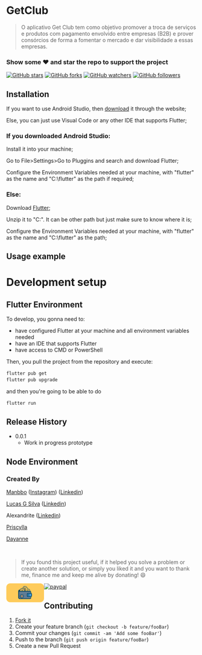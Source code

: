 # GetClub

<!--![](Thumbnail.png)-->

> O aplicativo Get Club tem como objetivo promover a troca de serviços e produtos com pagamento envolvido entre empresas (B2B) e prover consórcios de forma a fomentar o mercado e dar visibilidade a essas empresas.

### Show some :heart: and star the repo to support the project

[![GitHub stars](https://img.shields.io/github/stars/manbbo/GetClub.svg?style=social&label=Star)](https://github.com/manbbo/GetClub)
[![GitHub forks](https://img.shields.io/github/forks/manbbo/GetClub.svg?style=social&label=Fork)](https://github.com/manbbo/GetClub/fork)
[![GitHub watchers](https://img.shields.io/github/watchers/manbbo/GetClub.svg?style=social&label=Watch)](https://github.com/manbbo/GetClub)
[![GitHub followers](https://img.shields.io/github/followers/manbbo.svg?style=social&label=Follow)](https://github.com/manbbo)
<!--
### Some Screenshots

- Boot and First Screen

  <img src="https://i.imgur.com/11bokqL.jpg"  height="400em"/>
    <img src="https://i.imgur.com/oFBCTtv.jpg"  height="400em"/>

- HomePage

    <img src="https://i.imgur.com/tlCEZt8.jpg" height="400em"/>
    <img src="https://i.imgur.com/FJpyKtU.jpg"  height="400em"/>
    <img src="https://i.imgur.com/cElMpFJ.jpg"  height="400em"/>
      <img src="https://i.imgur.com/6SCPoDA.jpg" height="400em" />
      <img src="https://i.imgur.com/epN6dFn.jpg" height="400em"/>

- Help Button / Sponsorship Button

<img src="https://i.imgur.com/U71xuWZ.jpg" height="400em" /> <img src="https://i.imgur.com/kCfeecW.jpg" height="400em" /> <img src="https://i.imgur.com/u5QDRKO.jpg" height="400em" /><img src="https://i.imgur.com/7DJsu3S.jpg" height="400em" /><img src="https://i.imgur.com/OhsTcFF.jpg" height="400em"  /><img src="https://i.imgur.com/ZFDvtMP.jpg" height="400em" />
-->


## Installation

If you want to use Android Studio, then [download](https://developer.android.com/studio?hl=es) it through the website;

Else, you can just use Visual Code or any other IDE that supports Flutter;



### If you downloaded Android Studio:

Install it into your machine;

Go to File>Settings>Go to Pluggins and search and download Flutter;

Configure the Environment Variables needed at your machine, with "flutter" as the name and "C:\flutter" as the path if required;



### Else:

Download [Flutter](https://flutter.dev/docs/get-started/install);

Unzip it to "C:\". It can be other path but just make sure to know where it is;

Configure the Environment Variables needed at your machine, with "flutter" as the name and "C:\flutter" as the path;



## Usage example

<!--
O Get Club possui a funcionalidade primária de conectar microempreendedores individuais,
micro e pequenas empresas para contratação de serviços ou compra de produtos de outros usuários.
Além disso, a aplicação também é capaz de fornecer um fundo de investimentos com
seguro para essas empresas, afim de promover seu crescimento.

A conexão entre micro e pequenos empreendimentos para contratação de serviços e/ou
comércio de bens se dará através de um aplicativo mobile de acesso exclusivo aos
usuários das máquinas Getnet, em uma espécie de pacote de prestação de serviços.
Os usuários poderão pesquisar empresas cadastradas, negociar e fechar acordos com os demais
usuários desta cooperativa/ deste clube de vantagens.

Já o consórcio financeiro, se trata de depósitos e/ou transferências feitas por
empreendedores para a Getnet investir e devolver com correção. Caso necessário,
será possível fazer retiradas para completar o pagamento de matéria prima ou pessoal adicional
para a prestação do que foi acordado com outro usuário.
Será possível ainda fazer a retirada em casos de imprevistos emergenciais.

Ele é feito para ser usado por:
- empreendedores individuais;
- micro e pequeno empreendimento;
- o empreendimento que busca serviços ou produtos para seu negócio (B2B);
- o empreendimento que fornece serviços ou produtos para outros negócios (B2B).

_For more examples and information about what is a B corporation, please refer to the [B Corporation Website](https://bcorporation.net/) and to a website that explains [what is a B Corporation](https://bcorporation.net/about-b-corps)._
-->

# Development setup

## Flutter Environment

To develop, you gonna need to:
- have configured Flutter at your machine and all environment variables needed
- have an IDE that supports Flutter
- have access to CMD or PowerShell

Then, you pull the project from the repository and execute:

```sh
flutter pub get
flutter pub upgrade
```

and then you're going to be able to do

```sh
flutter run
```

## Release History

* 0.0.1
    * Work in progress prototype

## Node Environment

### Created By

[Manbbo](https://github.com/manbbo) ([Instagram](https://www.instagram.com/elmanbbo)) ([Linkedin](https://www.linkedin.com/in/manbbo/))

[Lucas G Silva](https://github.com/LucasGSilva21) ([Linkedin](https://www.linkedin.com/in/lucas-gabriel-30aab4183/))

Alexandrite ([Linkedin](https://www.linkedin.com/in/alexandrite-oliveira-55b79b198))

[Priscylla]()

[Dayanne]()

<br/>

> If you found this project useful, if it helped you solve a problem or create another solution, or simply you liked it and you want to thank me, finance me and keep me alive by donating! :smile:

[![paypal](https://www.paypalobjects.com/en_US/i/btn/btn_donateCC_LG.gif)](https://www.paypal.com/cgi-bin/webscr?cmd=_s-xclick&hosted_button_id=F8R2Q5GT93MJN)
[<img align="left" alt="BTC Button" width="100px" src="https://github.com/manbbo/manbbo/blob/master/btc_button.png" />](https://www.blockonomics.co/pay-url/0d920b260a8311eb)

## Contributing

1. [Fork it](https://github.com/manbbo/getclub/fork)
2. Create your feature branch (`git checkout -b feature/fooBar`)
3. Commit your changes (`git commit -am 'Add some fooBar'`)
4. Push to the branch (`git push origin feature/fooBar`)
5. Create a new Pull Request

<!-- Markdown link & img dfn's -->
[flutter-image]: https://flutter.dev/docs/get-started/install
[npm-url]: https://npmjs.org/package/datadog-metrics
[npm-downloads]: https://img.shields.io/npm/dm/datadog-metrics.svg?style=flat-square
[travis-image]: https://img.shields.io/travis/dbader/node-datadog-metrics/master.svg?style=flat-square
[travis-url]: https://travis-ci.org/dbader/node-datadog-metrics
[wiki]: https://github.com/yourname/yourproject/wiki
